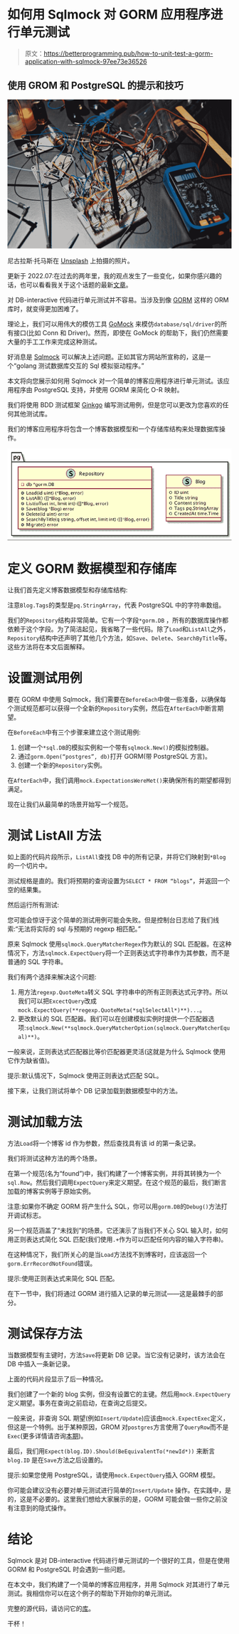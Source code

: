 # 如何用 Sqlmock 对 GORM 应用程序进行单元测试

> 原文：<https://betterprogramming.pub/how-to-unit-test-a-gorm-application-with-sqlmock-97ee73e36526>

## 使用 GROM 和 PostgreSQL 的提示和技巧

![](img/c1ab4713ee58bfd73b89a019f39db99e.png)

尼古拉斯·托马斯在 [Unsplash](https://unsplash.com?utm_source=medium&utm_medium=referral) 上拍摄的照片。

更新于 2022.07:在过去的两年里，我的观点发生了一些变化，如果你感兴趣的话，也可以看看我关于这个话题的最新[文章](/unit-testing-a-grom-application-with-a-real-db-server-81a1b95ad473)。

对 DB-interactive 代码进行单元测试并不容易。当涉及到像 [GORM](https://github.com/jinzhu/gorm) 这样的 ORM 库时，就变得更加困难了。

理论上，我们可以用伟大的模仿工具 [GoMock](https://medium.com/better-programming/a-gomock-quick-start-guide-71bee4b3a6f1) 来模仿`database/sql/driver`的所有接口(比如 Conn 和 Driver)。然而，即使在 GoMock 的帮助下，我们仍然需要大量的手工工作来完成这种测试。

好消息是 [Sqlmock](https://github.com/DATA-DOG/go-sqlmock) 可以解决上述问题。正如其官方网站所宣称的，这是一个“golang 测试数据库交互的 Sql 模拟驱动程序。”

本文将向您展示如何用 Sqlmock 对一个简单的博客应用程序进行单元测试。该应用程序由 PostgreSQL 支持，并使用 GORM 来简化 O-R 映射。

我们将使用 BDD 测试框架 [Ginkgo](https://onsi.github.io/ginkgo/) 编写测试用例，但是您可以更改为您喜欢的任何其他测试库。

我们的博客应用程序将包含一个博客数据模型和一个存储库结构来处理数据库操作。

![](img/ceaf1f8a840b2059dc7aa33686d5a1c8.png)

# 定义 GORM 数据模型和存储库

让我们首先定义博客数据模型和存储库结构:

注意`Blog.Tags`的类型是`pq.StringArray`，代表 PostgreSQL 中的字符串数组。

我们的`Repository`结构非常简单。它有一个字段`*gorm.DB` ，所有的数据库操作都依赖于这个字段。为了简洁起见，我省略了一些代码。除了`Load`和`ListAll`之外，`Repository`结构中还声明了其他几个方法，如`Save`、`Delete`、`SearchByTitle`等。这些方法将在本文后面解释。

# 设置测试用例

要在 GORM 中使用 Sqlmock，我们需要在`BeforeEach`中做一些准备，以确保每个测试规范都可以获得一个全新的`Repository`实例，然后在`AfterEach`中断言期望。

在`BeforeEach`中有三个步骤来建立这个测试用例:

1.  创建一个`*sql.DB`的模拟实例和一个带有`sqlmock.New()`的模拟控制器。
2.  通过`gorm.Open(“postgres”, db)`打开 GORM(带 PostgreSQL 方言)。
3.  创建一个新的`Repository`实例。

在`AfterEach`中，我们调用`mock.ExpectationsWereMet()`来确保所有的期望都得到满足。

现在让我们从最简单的场景开始写一个规范。

# 测试 ListAll 方法

如上面的代码片段所示，`ListAll`查找 DB 中的所有记录，并将它们映射到`*Blog`的一个切片中。

测试规格是直的。我们将预期的查询设置为`SELECT * FROM “blogs”`，并返回一个空的结果集。

然后运行所有测试:

您可能会惊讶于这个简单的测试用例可能会失败。但是控制台日志给了我们线索:“无法将实际的 sql 与预期的 regexp 相匹配。”

原来 Sqlmock 使用`sqlmock.QueryMatcherRegex`作为默认的 SQL 匹配器。在这种情况下，方法`sqlmock.ExpectQuery`将一个正则表达式字符串作为其参数，而不是普通的 SQL 字符串。

我们有两个选择来解决这个问题:

1.  用方法`regexp.QuoteMeta`转义 SQL 字符串中的所有正则表达式元字符。所以我们可以把`ExcectQuery`改成`mock.ExpectQuery(**regexp.QuoteMeta(*sqlSelectAll*)**)...`。
2.  更改默认的 SQL 匹配器。我们可以在创建模拟实例时提供一个匹配器选项:`sqlmock.New(**sqlmock.QueryMatcherOption(sqlmock.QueryMatcherEqual)**)`。

一般来说，正则表达式匹配器比等价匹配器更灵活(这就是为什么 Sqlmock 使用它作为缺省值)。

提示:默认情况下，Sqlmock 使用正则表达式匹配 SQL。

接下来，让我们测试将单个 DB 记录加载到数据模型中的方法。

# 测试加载方法

方法`Load`将一个博客 id 作为参数，然后查找具有该 id 的第一条记录。

我们将测试这种方法的两个场景。

在第一个规范(名为“found”)中，我们构建了一个博客实例，并将其转换为一个`sql.Row`。然后我们调用`ExpectQuery`来定义期望。在这个规范的最后，我们断言加载的博客实例等于原始实例。

注意:如果你不确定 GORM 将产生什么 SQL，你可以用`gorm.DB`的`Debug()`方法打开调试标志。

另一个规范涵盖了“未找到”的场景。它还演示了当我们不关心 SQL 输入时，如何用正则表达式简化 SQL 匹配(我们使用`.+`作为可以匹配任何内容的输入字符串)。

在这种情况下，我们所关心的是当`Load`方法找不到博客时，应该返回一个`gorm.ErrRecordNotFound`错误。

提示:使用正则表达式来简化 SQL 匹配。

在下一节中，我们将通过 GORM 进行插入记录的单元测试——这是最棘手的部分。

# 测试保存方法

当数据模型有主键时，方法`Save`将更新 DB 记录。当它没有记录时，该方法会在 DB 中插入一条新记录。

上面的代码片段显示了后一种情况。

我们创建了一个新的 blog 实例，但没有设置它的主键。然后用`mock.ExpectQuery`定义期望。事务在查询之前启动，在查询之后提交。

一般来说，非查询 SQL 期望(例如`Insert/Update`)应该由`mock.ExpectExec`定义，但这是一个特例。出于某种原因，GROM 对`postgres`方言使用了`QueryRow`而不是`Exec`(更多详情请咨询[本期](https://github.com/DATA-DOG/go-sqlmock/issues/118))。

最后，我们用`Expect(blog.ID).Should(BeEquivalentTo(*newId*))` 来断言`blog.ID` 是在`Save`方法之后设置的。

提示:如果您使用 PostgreSQL，请使用`mock.ExpectQuery`插入 GORM 模型。

你可能会建议没有必要对单元测试进行简单的`Insert/Update` 操作。在实践中，是的，这是不必要的。这里我们想给大家展示的是，GORM 可能会做一些你之前没有注意到的隐式操作。

# 结论

Sqlmock 是对 DB-interactive 代码进行单元测试的一个很好的工具，但是在使用 GORM 和 PostgreSQL 时会遇到一些问题。

在本文中，我们构建了一个简单的博客应用程序，并用 Sqlmock 对其进行了单元测试。我相信你可以在这个例子的帮助下开始你的单元测试。

完整的源代码，请访问它的[库](https://github.com/dche423/dbtest)。

干杯！
